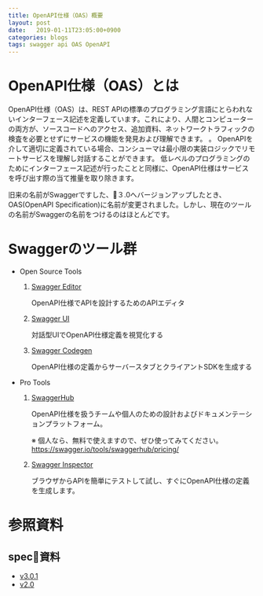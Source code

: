 ```yaml
---
title: OpenAPI仕様（OAS）概要
layout: post
date:   2019-01-11T23:05:00+0900
categories: blogs
tags: swagger api OAS OpenAPI
---
```


# OpenAPI仕様（OAS）とは

OpenAPI仕様（OAS）は、REST APIの標準のプログラミング言語にとらわれないインターフェース記述を定義しています。これにより、人間とコンピューターの両方が、ソースコードへのアクセス、追加資料、ネットワークトラフィックの検査を必要とせずにサービスの機能を発見および理解できます。 。 OpenAPIを介して適切に定義されている場合、コンシューマは最小限の実装ロジックでリモートサービスを理解し対話することができます。 低レベルのプログラミングのためにインターフェース記述が行ったことと同様に、OpenAPI仕様はサービスを呼び出す際の当て推量を取り除きます。

旧来の名前がSwaggerですした、３.0へバージョンアップしたとき、OAS(OpenAPI Specification)に名前が変更されました。しかし、現在のツールの名前がSwaggerの名前をつけるのはほとんどです。

# Swaggerのツール群

- Open Source Tools

    1. [Swagger Editor](https://swagger.io/tools/swagger-editor/)

        OpenAPI仕様でAPIを設計するためのAPIエディタ

    2. [Swagger UI](https://swagger.io/tools/swagger-ui/)

        対話型UIでOpenAPI仕様定義を視覚化する

    3. [Swagger Codegen](https://swagger.io/tools/swagger-codegen/)

        OpenAPI仕様の定義からサーバースタブとクライアントSDKを生成する

- Pro Tools

    1. [SwaggerHub](https://app.swaggerhub.com)

        OpenAPI仕様を扱うチームや個人のための設計およびドキュメンテーションプラットフォーム。

        ※ 個人なら、無料で使えますので、ぜひ使ってみてください。
        https://swagger.io/tools/swaggerhub/pricing/

    2. [Swagger Inspector](https://inspector.swagger.io)

        ブラウザからAPIを簡単にテストして試し、すぐにOpenAPI仕様の定義を生成します。

# 参照資料

## spec資料

- [v3.0.1](http://spec.openapis.org/oas/v3.0.1.html)
- [v2.0](http://spec.openapis.org/oas/v2.0.html)
